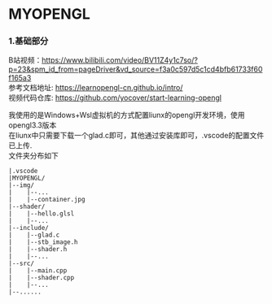 # MYOPENGL

### 1.基础部分

B站视频：https://www.bilibili.com/video/BV11Z4y1c7so/?p=23&spm_id_from=pageDriver&vd_source=f3a0c597d5c1cd4bfb61733f60f165a3
<br>
参考文档地址: https://learnopengl-cn.github.io/intro/
<br>
视频代码仓库: https://github.com/yocover/start-learning-opengl
<br>

我使用的是Windows+Wsl虚拟机的方式配置liunx的opengl开发环境，使用opengl3.3版本
<br>
在liunx中只需要下载一个glad.c即可，其他通过安装库即可，.vscode的配置文件已上传.
<br>
文件夹分布如下
```
|.vscode
|MYOPENGL/
|--img/
|    |--...
|    |--container.jpg
|--shader/
|    |--hello.glsl
|    |--...
|--include/
|    |--glad.c
|    |--stb_image.h
|    |--shader.h
|    |--...
|--src/
|    |--main.cpp
|    |--shader.cpp
|    |--...
|--......
```
